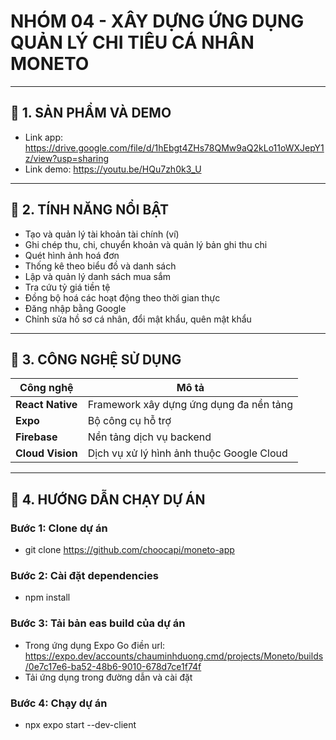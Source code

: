 # NHÓM 04 - XÂY DỰNG ỨNG DỤNG QUẢN LÝ CHI TIÊU CÁ NHÂN MONETO

---

## 📱 1. SẢN PHẨM VÀ DEMO
- Link app: https://drive.google.com/file/d/1hEbgt4ZHs78QMw9aQ2kLo11oWXJepY1z/view?usp=sharing
- Link demo: https://youtu.be/HQu7zh0k3_U

---

## 🌟 2. TÍNH NĂNG NỔI BẬT

- Tạo và quản lý tài khoản tài chính (ví)
- Ghi chép thu, chi, chuyển khoản và quản lý bản ghi thu chi
- Quét hình ảnh hoá đơn
- Thống kê theo biểu đồ và danh sách
- Lập và quản lý danh sách mua sắm
- Tra cứu tỷ giá tiền tệ
- Đồng bộ hoá các hoạt động theo thời gian thực
- Đăng nhập bằng Google
- Chỉnh sửa hồ sơ cá nhân, đổi mật khẩu, quên mật khẩu

---

## 🧰 3. CÔNG NGHỆ SỬ DỤNG

| Công nghệ | Mô tả |
|----------|-------|
| **React Native** | Framework xây dựng ứng dụng đa nền tảng |
| **Expo** | Bộ công cụ hỗ trợ |
| **Firebase** | Nền tảng dịch vụ backend |
| **Cloud Vision** | Dịch vụ xử lý hình ảnh thuộc Google Cloud |

---
## 🧪 4. HƯỚNG DẪN CHẠY DỰ ÁN

### Bước 1: Clone dự án
- git clone https://github.com/choocapi/moneto-app
### Bước 2: Cài đặt dependencies
- npm install
### Bước 3: Tải bản eas build của dự án
- Trong ứng dụng Expo Go điền url: https://expo.dev/accounts/chauminhduong.cmd/projects/Moneto/builds/0e7c17e6-ba52-48b6-9010-678d7ce1f74f
- Tải ứng dụng trong đường dẫn và cài đặt
### Bước 4: Chạy dự án
- npx expo start --dev-client
